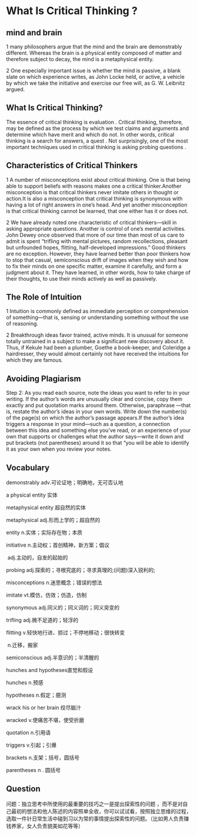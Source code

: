 # What Is Critical Thinking ?

## mind and brain

1 many philosophers argue that the mind and the brain are demonstrably different. Whereas the brain is a physical entity composed of matter and therefore subject to decay, the mind is a metaphysical entity.

2 One especially important issue is whether the mind is passive, a blank slate on which experience writes, as John Locke held, or active, a vehicle by which we take the initiative and exercise our free will, as G. W. Leibnitz argued.

## What Is Critical Thinking?

The essence of critical thinking is evaluation . Critical thinking, therefore, may be defined as the process by which we test claims and arguments and determine which have merit and which do not. In other words, critical thinking is a search for answers, a quest . Not surprisingly, one of the most important techniques used in critical thinking is asking probing questions .

## Characteristics of Critical Thinkers

1 A number of misconceptions exist about critical thinking. One is that being able to support beliefs with reasons makes one a critical thinker.Another misconception is that critical thinkers never imitate others in thought or action.It is also a misconception that critical thinking is synonymous with having a lot of right answers in one’s head. And yet another misconception is that critical thinking cannot be learned, that one either has it or does not.

2 We have already noted one characteristic of critical thinkers—skill in asking appropriate questions. Another is control of one’s mental activities. John Dewey once observed that more of our time than most of us care to admit is spent “trifling with mental pictures, random recollections, pleasant but unfounded hopes, flitting, half-developed impressions.” Good thinkers are no exception. However, they have learned better than poor thinkers how to stop that casual, semiconscious drift of images when they wish and how to fix their minds on one specific matter, examine it carefully, and form a judgment about it. They have learned, in other words, how to take charge of their thoughts, to use their minds actively as well as passively.

## The Role of Intuition

1 Intuition is commonly defined as immediate perception or comprehension of something—that is, sensing or understanding something without the use of reasoning.

2 Breakthrough ideas favor trained, active minds. It is unusual for someone totally untrained in a subject to make a significant new discovery about it. Thus, if Kekule had been a plumber, Goethe a book-keeper, and Coleridge a hairdresser, they would almost certainly not have received the intuitions for which they are famous.

## Avoiding Plagiarism

Step 2: As you read each source, note the ideas you want to refer to in your writing. If the author’s words are unusually clear and concise, copy them exactly and put quotation marks around them. Otherwise, paraphrase —that is, restate the author’s ideas in your own words. Write down the number(s) of the page(s) on which the author’s passage appears.If the author’s idea triggers a response in your mind—such as a question, a connection between this idea and something else you’ve read, or an experience of your own that supports or challenges what the author says—write it down and put brackets (not parentheses) around it so that “you will be able to identify it as your own when you review your notes.

## Vocabulary

demonstrably adv.可论证地；明确地，无可否认地

a physical entity  实体

metaphysical entity 超自然的实体

metaphysical adj.形而上学的；超自然的

entity n.实体；实际存在物；本质

initiative n.主动权；首创精神，新方案；倡议

​           adj.主动的，自发的起始的

probing adj.探索的；寻根究底的；寻求真理的;(问题)深入锐利的;

misconceptions n.迷思概念；错误的想法

imitate vt.模仿，仿效；仿造，仿制

synonymous adj.同义的；同义词的；同义突变的

trifling adj.微不足道的；轻浮的

flitting v.轻快地行进、掠过；不停地移动；很快转变

​           n.迁移，搬家

semiconscious adj.半意识的；半清醒的

hunches and hypotheses直觉和假设

hunches n.预感 

hypotheses n.假定；臆测

wrack his or her brain 绞尽脑汁

wracked v.使痛苦不堪，使受折磨

quotation n.引用语 

triggers  v.引起；引爆

 brackets n.支架；括号，圆括号

parentheses n . 圆括号

## Question

问题：独立思考中所使用的最重要的技巧之一是提出探索性的问题 ，而不是对自己最初的想法和他人陈述的内容照单全收，你可以试试看，按照独立思维的过程，选取一件针日常生活中碰到习以为常的事情提出探索性的问题。（比如男人负责赚钱养家，女人负责貌美如花等等）





 
